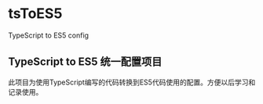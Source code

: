 # tsToES5
TypeScript to ES5 config


## TypeScript to ES5 统一配置项目

此项目为使用TypeScript编写的代码转换到ES5代码使用的配置。方便以后学习和记录使用。
